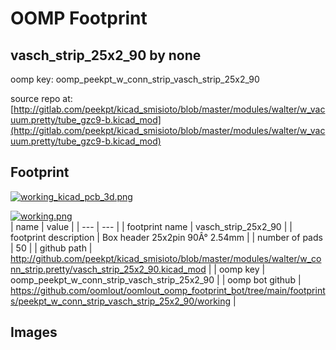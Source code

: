 # OOMP Footprint  
## vasch_strip_25x2_90  by none  
  
oomp key: oomp_peekpt_w_conn_strip_vasch_strip_25x2_90  
  
source repo at: [http://gitlab.com/peekpt/kicad_smisioto/blob/master/modules/walter/w_vacuum.pretty/tube_gzc9-b.kicad_mod](http://gitlab.com/peekpt/kicad_smisioto/blob/master/modules/walter/w_vacuum.pretty/tube_gzc9-b.kicad_mod)  
## Footprint  
  
[![working_kicad_pcb_3d.png](working_kicad_pcb_3d_600.png)](working_kicad_pcb_3d.png)  
  
[![working.png](working_600.png)](working.png)  
| name | value | 
| --- | --- | 
| footprint name | vasch_strip_25x2_90 | 
| footprint description | Box header 25x2pin 90Â° 2.54mm | 
| number of pads | 50 | 
| github path | http://github.com/peekpt/kicad_smisioto/blob/master/modules/walter/w_conn_strip.pretty/vasch_strip_25x2_90.kicad_mod | 
| oomp key | oomp_peekpt_w_conn_strip_vasch_strip_25x2_90 | 
| oomp bot github | https://github.com/oomlout/oomlout_oomp_footprint_bot/tree/main/footprints/peekpt_w_conn_strip_vasch_strip_25x2_90/working | 
## Images  
